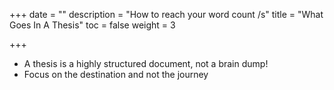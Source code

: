 +++
date = ""
description = "How to reach your word count /s"
title = "What Goes In A Thesis"
toc = false
weight = 3

+++
* A thesis is a highly structured document, not a brain dump!
* Focus on the destination and not the journey